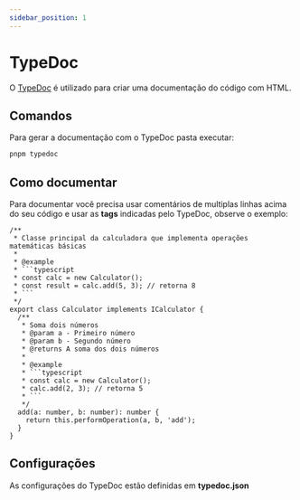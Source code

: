 ```yaml
---
sidebar_position: 1
---
```


# TypeDoc

O [TypeDoc](https://typedoc.org/index.html) é utilizado para criar uma documentação do código com HTML.

## Comandos
Para gerar a documentação com o TypeDoc pasta executar:
```Bash
pnpm typedoc
```

## Como documentar
Para documentar você precisa usar comentários de multiplas linhas acima do seu código e usar as **tags** indicadas pelo TypeDoc, observe o exemplo:
```TS
/**
 * Classe principal da calculadora que implementa operações matemáticas básicas
 * 
 * @example
 * ```typescript
 * const calc = new Calculator();
 * const result = calc.add(5, 3); // retorna 8
 * ```
 */
export class Calculator implements ICalculator {
  /**
   * Soma dois números
   * @param a - Primeiro número
   * @param b - Segundo número  
   * @returns A soma dos dois números
   * 
   * @example
   * ```typescript
   * const calc = new Calculator();
   * calc.add(2, 3); // retorna 5
   * ```
   */
  add(a: number, b: number): number {
    return this.performOperation(a, b, 'add');
  }
}
```
## Configurações

As configurações do TypeDoc estão definidas em **typedoc.json**